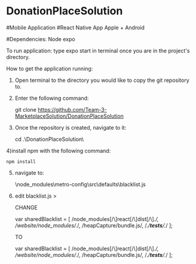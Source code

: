 # DonationPlaceSolution
#Mobile Application 
#React Native App
Apple + Android

#Dependencies: 
Node
expo

To run application: 
type expo start in terminal once you are in the project's directory.

How to get the application running: 

1) Open terminal to the directory you would like to copy the git repository to.

2) Enter the following command: 

    git clone https://github.com/Team-3-MarketplaceSolution/DonationPlaceSolution

3) Once the repository is created, navigate to it: 

    cd .\DonationPlaceSolution\




4)install npm with the following command:

    npm install




5) navigate to:

    \node_modules\metro-config\src\defaults\blacklist.js




6) edit blacklist.js > 

    CHANGE

    var sharedBlacklist = [
    /node_modules[/\\]react[/\\]dist[/\\].*/,
    /website\/node_modules\/.*/,
    /heapCapture\/bundle\.js/,
    /.*\/__tests__\/.*/
    ];

    TO 

    var sharedBlacklist = [
    /node_modules[\/\\]react[\/\\]dist[\/\\].*/,
    /website\/node_modules\/.*/,
    /heapCapture\/bundle\.js/,
    /.*\/__tests__\/.*/
    ];
